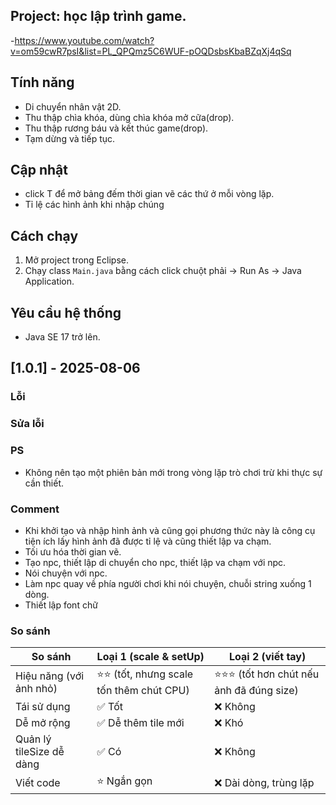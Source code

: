 ## Project: học lập trình game.

-https://www.youtube.com/watch?v=om59cwR7psI&list=PL_QPQmz5C6WUF-pOQDsbsKbaBZqXj4qSq
	
## Tính năng

- Di chuyển nhân vật 2D.
- Thu thập chìa khóa, dùng chìa khóa mở cữa(drop).
- Thu thập rương báu và kết thúc game(drop).
- Tạm dừng và tiếp tục.

## Cập nhật

- click T để mở bảng đếm thời gian vẽ các thứ ở mỗi vòng lặp.
- Tỉ lệ các hình ảnh khi nhập chúng
	
## Cách chạy

1. Mở project trong Eclipse.
2. Chạy class `Main.java` bằng cách click chuột phải → Run As → Java Application.

## Yêu cầu hệ thống

- Java SE 17 trở lên.
	
## [1.0.1] - 2025-08-06

### Lỗi 

### Sửa lỗi

### PS

- Không nên tạo một phiên bản mới trong vòng lặp trò chơi trừ khi thực sự cần thiết.

### Comment

- Khi khởi tạo và nhập hình ảnh và cũng gọi phương thức này là công cụ tiện ích lấy hình ảnh đã được tỉ lệ và cũng thiết lập va chạm.
- Tối ưu hóa thời gian vẽ.
- Tạo npc, thiết lập di chuyển cho npc, thiết lập va chạm với npc.
- Nói chuyện với npc.
- Làm npc quay về phía người chơi khi nói chuyện, chuỗi string xuống 1 dòng.
- Thiết lập font chữ

### So sánh

| So sánh                    | Loại 1 (scale & setUp)                         | Loại 2 (viết tay)                          |
|---------------------------|------------------------------------------------|--------------------------------------------|
| Hiệu năng (với ảnh nhỏ)   | ⭐⭐ (tốt, nhưng scale tốn thêm chút CPU)       | ⭐⭐⭐ (tốt hơn chút nếu ảnh đã đúng size)   |
| Tái sử dụng               | ✅ Tốt                                         | ❌ Không                                   |
| Dễ mở rộng                | ✅ Dễ thêm tile mới                            | ❌ Khó                                     |
| Quản lý tileSize dễ dàng  | ✅ Có                                          | ❌ Không                                   |
| Viết code                 | ⭐ Ngắn gọn                                    | ❌ Dài dòng, trùng lặp                     |


